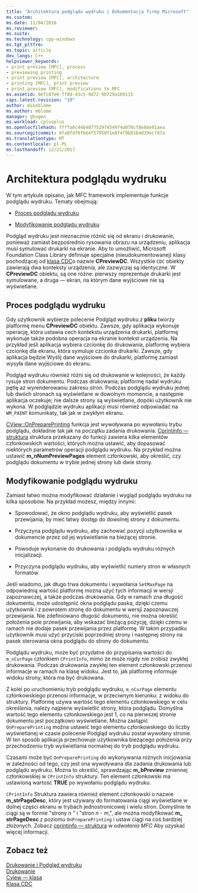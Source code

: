 ```yaml
---
title: "Architektura podglądu wydruku | Dokumentacja firmy Microsoft"
ms.custom: 
ms.date: 11/04/2016
ms.reviewer: 
ms.suite: 
ms.technology: cpp-windows
ms.tgt_pltfrm: 
ms.topic: article
dev_langs: C++
helpviewer_keywords:
- print preview [MFC], process
- previewing printing
- print preview [MFC], architecture
- printing [MFC], print preview
- print preview [MFC], modifications to MFC
ms.assetid: 0efc87e6-ff8d-43c5-9d72-9b729a169115
caps.latest.revision: "10"
author: mikeblome
ms.author: mblome
manager: ghogen
ms.workload: cplusplus
ms.openlocfilehash: ffffa6c446487752974549f4a070cf8e86e91aea
ms.sourcegitcommit: 8fa8fdf0fbb4f57950f1e8f4f9b81b4d39ec7d7a
ms.translationtype: MT
ms.contentlocale: pl-PL
ms.lasthandoff: 12/21/2017
---
```

# <a name="print-preview-architecture"></a>Architektura podglądu wydruku
W tym artykule opisano, jak MFC framework implementuje funkcje podglądu wydruku. Tematy obejmują:  
  
-   [Proces podglądu wydruku](#_core_the_print_preview_process)  
  
-   [Modyfikowanie podglądu wydruku](#_core_modifying_print_preview)  
  
 Podgląd wydruku jest nieznacznie różnić się od ekranu i drukowanie, ponieważ zamiast bezpośrednio rysowania obrazu na urządzeniu, aplikacja musi symulować drukarki na ekranie. Aby to umożliwić, Microsoft Foundation Class Library definiuje specjalne (nieudokumentowanej) klasy pochodzącej od [klasa CDC](../mfc/reference/cdc-class.md)o nazwie **CPreviewDC**. Wszystkie `CDC` obiekty zawierają dwa konteksty urządzenia, ale zazwyczaj są identyczne. W **CPreviewDC** obiektu, są one różne: pierwszy reprezentuje drukarki jest symulowane, a druga — ekran, na którym dane wyjściowe nie są wyświetlane.  
  
##  <a name="_core_the_print_preview_process"></a>Proces podglądu wydruku  
 Gdy użytkownik wybierze polecenie Podgląd wydruku z **pliku** tworzy platformę menu **CPreviewDC** obiektu. Zawsze, gdy aplikacja wykonuje operację, która ustawia cech kontekstu urządzenia drukarki, platformę wykonuje także podobna operacja na ekranie kontekst urządzenia. Na przykład jeśli aplikacja wybiera czcionkę do drukowania, platformę wybiera czcionkę dla ekranu, która symuluje czcionka drukarki. Zawsze, gdy aplikacja będzie Wyślij dane wyjściowe do drukarki, platformę zamiast wysyła dane wyjściowe do ekranu.  
  
 Podgląd wydruku również różni się od drukowanie w kolejności, że każdy rysuje stron dokumentu. Podczas drukowania, platformę nadal wydruku pętlę aż wyrenderowaniu zakresu stron. Podczas podglądu wydruku jednej lub dwóch stronach są wyświetlane w dowolnym momencie, a następnie aplikacja oczekuje; nie dalsze strony są wyświetlane, dopóki użytkownik nie wykona. W podglądzie wydruku aplikacji musi również odpowiadać na `WM_PAINT` komunikaty, tak jak w zwykłym ekranu.  
  
 [CView::OnPreparePrinting](../mfc/reference/cview-class.md#onprepareprinting) funkcja jest wywoływana po wywołaniu trybu podglądu, dokładnie tak jak na początku zadania drukowania. [Cprintinfo — struktura](../mfc/reference/cprintinfo-structure.md) struktura przekazany do funkcji zawiera kilka elementów członkowskich wartości, których można ustawić, aby dopasować niektórych parametrów operacji podglądu wydruku. Na przykład można ustawić **m_nNumPreviewPages** element członkowski, aby określić, czy podglądu dokumentu w trybie jednej strony lub dwie strony.  
  
##  <a name="_core_modifying_print_preview"></a>Modyfikowanie podglądu wydruku  
 Zamiast łatwo można modyfikować działanie i wygląd podglądu wydruku na kilka sposobów. Na przykład możesz, między innymi:  
  
-   Spowodować, że okno podglądu wydruku, aby wyświetlić pasek przewijania, by mieć łatwy dostęp do dowolnej strony z dokumentu.  
  
-   Przyczyna podglądu wydruku, aby zachować pozycji użytkownika w dokumencie przez od jej wyświetlanie na bieżącej stronie.  
  
-   Powoduje wykonanie do drukowania i podglądu wydruku różnych inicjalizacji.  
  
-   Przyczyna podglądu wydruku, aby wyświetlić numery stron w własnych formatów.  
  
 Jeśli wiadomo, jak długo trwa dokumentu i wywołania `SetMaxPage` na odpowiednią wartość platformę można użyć tych informacji w wersji zapoznawczej, a także podczas drukowania. Gdy w ramach zna długość dokumentu, może udostępnić okna podglądu paska, dzięki czemu użytkownik i z powrotem stronę do dokumentu w wersji zapoznawczej przewijania. Nie zdefiniowano długość dokumentu, nie można określić położenia pole przewijania, aby wskazać bieżącą pozycję, dzięki czemu w ramach nie dodaje pasek przewijania przez platformę. W takim przypadku użytkownik musi użyć przyciski poprzedniej strony i następnej strony na pasek sterowania okna podglądu do strony do dokumentu.  
  
 Podglądu wydruku, może być przydatne do przypisania wartości do `m_nCurPage` członkiem `CPrintInfo`, mimo że może nigdy nie zrobisz zwykłej drukowania. Podczas drukowania zwykłej ten element członkowski przenosi informacje w ramach na klasę widoku. Jest to, jak platformę informuje widoku strony, która ma być drukowana.  
  
 Z kolei po uruchomieniu tryb podglądu wydruku, `m_nCurPage` elementu członkowskiego przenosi informacje, w przeciwnym kierunku: z widoku do struktury. Platformę używa wartość tego elementu członkowskiego w celu określenia, należy najpierw wyświetlić strony, która podglądu. Domyślna wartość tego elementu członkowskiego jest 1, co na pierwszej stronie dokumentu jest początkowo wyświetlane. Można zastąpić `OnPreparePrinting` można ustawić tego elementu członkowskiego do liczby wyświetlanej w czasie polecenie Podgląd wydruku został wywołany stronie. W ten sposób aplikacja przechowuje użytkownika bieżącego położenia przy przechodzeniu tryb wyświetlania normalnej do tryb podglądu wydruku.  
  
 Czasami może być `OnPreparePrinting` do wykonywania różnych inicjowania w zależności od tego, czy jest ona wywoływana dla zadania drukowania lub podglądu wydruku. Można to określić, sprawdzając **m_bPreview** zmiennej członkowskiej w `CPrintInfo` struktury. Ten element członkowski ma ustawioną wartość **TRUE** po wywołaniu podglądu wydruku.  
  
 `CPrintInfo` Struktura zawiera również element członkowski o nazwie **m_strPageDesc**, który jest używany do formatowania ciągi wyświetlane w dolnej części ekranu w trybach jednostronicowej i wielu stron. Domyślnie te ciągi są w formie "strony  *n* " i "stron  *n*   -  *m*,", ale można modyfikować **m_ strPageDesc** z poziomu `OnPreparePrinting` i ustaw ciągi na coś bardziej złożonych. Zobacz [cprintinfo — struktura](../mfc/reference/cprintinfo-structure.md) w *odwołania MFC* Aby uzyskać więcej informacji.  
  
## <a name="see-also"></a>Zobacz też  
 [Drukowanie i Podgląd wydruku](../mfc/printing-and-print-preview.md)   
 [Drukowanie](../mfc/printing.md)   
 [Cview — klasa](../mfc/reference/cview-class.md)   
 [Klasa CDC](../mfc/reference/cdc-class.md)
